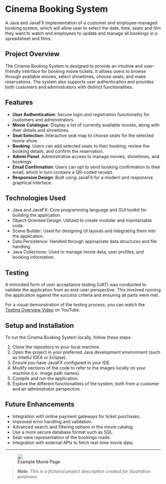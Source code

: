 # Cinema Booking System
A Java and JavaFX implementation of a customer and employee-managed booking system, which will allow user to select the date, time, seats and film they want to watch and employees to update and manage all bookings in a spreadsheet and films.

## Project Overview

The Cinema Booking System is designed to provide an intuitive and user-friendly interface for booking movie tickets. It allows users to browse through available movies, select showtimes, choose seats, and make reservations. The system also supports user authentication and provides both customers and administrators with distinct functionalities.

## Features

- **User Authentication**: Secure login and registration functionality for customers and administrators.
- **Movie Catalogue**: Display a list of currently available movies, along with their details and showtimes.
- **Seat Selection**: Interactive seat map to choose seats for the selected movie show.
- **Booking**: Users can add selected seats to their booking, review the booking details, and confirm the reservation.
- **Admin Panel**: Administrative access to manage movies, showtimes, and bookings.
- **Email Confirmation**: Users can opt to send booking confirmation to their email, which in turn contains a QR-coded receipt.
- **Responsive Design**: Built using JavaFX for a modern and responsive graphical interface.

## Technologies Used

- Java and JavaFX: Core programming language and GUI toolkit for building the application.
- Object-Oriented Design: Utilized to create modular and maintainable code.
- Scene Builder: Used for designing UI layouts and integrating them into the application.
- Data Persistence: Handled through appropriate data structures and file handling.
- Java Collections: Used to manage movie data, user profiles, and booking information.

## Testing
A mimicked form of user acceptance testing (UAT) was conducted to validate the application from an end-user perspective. This involved running the application against the success criteria and ensuring all parts were met.

For a visual demonstration of the testing process, you can watch the [Testing Overview Video](https://www.youtube.com/watch?v=QvE5bNIo3k0) on YouTube.

## Setup and Installation

To run the Cinema Booking System locally, follow these steps:

1. Clone the repository to your local machine.
2. Open the project in your preferred Java development environment (such as IntelliJ IDEA or Eclipse).
3. Ensure you have JavaFX configured in your IDE.
4. Modify sections of the code to refer to the images locally on your machine (i.e. image path names).
5. Compile and run the application.
6. Explore the different functionalities of the system, both from a customer and an administrator perspective.

## Future Enhancements

- Integration with online payment gateways for ticket purchases.
- Improved error handling and validation.
- Advanced search and filtering options in the movie catalog.
- Use a more secure database format such as SQL.
- Seat-view representation of the bookings made. 
- Integration with external APIs to fetch real-time movie data.

---
<p align="center">
  <figure>
    <img src="https://github.com/rubenodamo/cinema-booking-system/assets/93412774/b13569f0-956a-47ef-a564-ffcd83111e07">
    <figcaption>Example Movie Page</figcaption>
  </figure>
</p>

>***Note**: This is a fictional project description created for illustrative purposes.*

